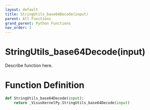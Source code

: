 ```yaml
---
layout: default
title: StringUtils_base64Decode(input)
parent: All Functions
grand_parent: Python Functions
nav_order: 2
---
```


# StringUtils_base64Decode(input)

Describe function here.

# Function Definition

```python
def StringUtils_base64Decode(input):
    return _VisusKernelPy.StringUtils_base64Decode(input)
```